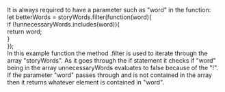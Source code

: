 It is always required to have a parameter such as "word" in the function:  
let betterWords = storyWords.filter(function(word){  
‎if (!unnecessaryWords.includes(word)){  
‎return word;  
‎}  
‎});  
‎In this example function the method .filter is used to iterate through the array "storyWords". As it goes through the if statement it checks if "word" being in the array unnecessaryWords evaluates to false because of the "!". If the parameter "word" passes through and is not contained in the array then it returns whatever element is contained in "word".
